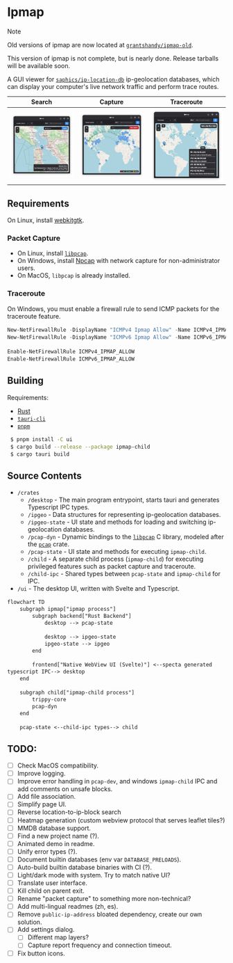 # Ipmap

> [!NOTE]
> Old versions of ipmap are now located at [`grantshandy/ipmap-old`](https://github.com/grantshandy/ipmap-old).
>
> This version of ipmap is not complete, but is nearly done. Release tarballs will be available soon.

A GUI viewer for [`saphics/ip-location-db`](https://github.com/sapics/ip-location-db?tab=readme-ov-file#city) ip-geolocation databases,
which can display your computer's live network traffic and perform trace routes.

| Search                              | Capture                               | Traceroute                                  |
| ----------------------------------- | ------------------------------------- | ------------------------------------------- |
| ![search](./screenshots/search.png) | ![capture](./screenshots/capture.png) | ![traceroute](./screenshots/traceroute.png) |

## Requirements
On Linux, install [webkitgtk](https://repology.org/project/webkitgtk/versions).

### Packet Capture
 - On Linux, install [`libpcap`](https://repology.org/project/libpcap/versions).
 - On Windows, install [Npcap](https://npcap.org) with network capture for non-administrator users.
 - On MacOS, `libpcap` is already installed.

### Traceroute
On Windows, you must enable a firewall rule to send ICMP packets for the traceroute feature.

```powershell
New-NetFirewallRule -DisplayName "ICMPv4 Ipmap Allow" -Name ICMPv4_IPMAP_ALLOW -Protocol ICMPv4 -Action Allow
New-NetFirewallRule -DisplayName "ICMPv6 Ipmap Allow" -Name ICMPv6_IPMAP_ALLOW -Protocol ICMPv6 -Action Allow

Enable-NetFirewallRule ICMPv4_IPMAP_ALLOW
Enable-NetFirewallRule ICMPv6_IPMAP_ALLOW
```

## Building
Requirements:
 - [Rust](https://rust-lang.org)
 - [`tauri-cli`](https://v2.tauri.app/reference/cli/)
 - [`pnpm`](https://pnpm.io/)

```sh
 $ pnpm install -C ui
 $ cargo build --release --package ipmap-child
 $ cargo tauri build
```

## Source Contents
 - `/crates`
    - `/desktop` - The main program entrypoint, starts tauri and generates Typescript IPC types.
    - `/ipgeo` - Data structures for representing ip-geolocation databases.
    - `/ipgeo-state` - UI state and methods for loading and switching ip-geolocation databases.
    - `/pcap-dyn` - Dynamic bindings to the [`libpcap`](https://www.tcpdump.org/) C library, modeled after the [`pcap`](https://crates.io/crates/pcap) crate.
    - `/pcap-state` - UI state and methods for executing `ipmap-child`.
    - `/child` - A separate child process (`ipmap-child`) for executing privileged features such as packet capture and traceroute.
    - `/child-ipc` - Shared types between `pcap-state` and `ipmap-child` for IPC.
 - `/ui` - The desktop UI, written with Svelte and Typescript.

```mermaid
flowchart TD
    subgraph ipmap["ipmap process"]
        subgraph backend["Rust Backend"]
            desktop --> pcap-state

            desktop --> ipgeo-state
            ipgeo-state --> ipgeo
        end

        frontend["Native WebView UI (Svelte)"] <--specta generated typescript IPC--> desktop
    end

    subgraph child["ipmap-child process"]
        trippy-core
        pcap-dyn
    end

    pcap-state <--child-ipc types--> child
```

## TODO:
 - [ ] Check MacOS compatibility.
 - [ ] Improve logging.
 - [ ] Improve error handling in `pcap-dev`, and windows `ipmap-child` IPC and add comments on unsafe blocks.
 - [ ] Add file association.
 - [ ] Simplify page UI.
 - [ ] Reverse location-to-ip-block search
 - [ ] Heatmap generation (custom webview protocol that serves leaflet tiles?)
 - [ ] MMDB database support.
 - [ ] Find a new project name (?).
 - [ ] Animated demo in readme.
 - [ ] Unify error types (?).
 - [ ] Document builtin databases (env var `DATABASE_PRELOADS`).
 - [ ] Auto-build builtin database binaries with CI (?).
 - [ ] Light/dark mode with system. Try to match native UI?
 - [ ] Translate user interface.
 - [ ] Kill child on parent exit.
 - [ ] Rename "packet capture" to something more non-technical?
 - [ ] Add multi-lingual readmes (zh, es).
 - [ ] Remove `public-ip-address` bloated dependency, create our own solution.
 - [ ] Add settings dialog.
   - [ ] Different map layers?
   - [ ] Capture report frequency and connection timeout.
 - [ ] Fix button icons.
